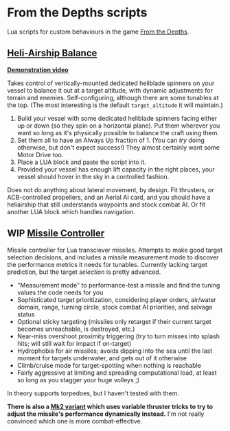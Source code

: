# From the Depths scripts
Lua scripts for custom behaviours in the game [From the Depths](http://fromthedepthsgame.com/).

## [Heli-Airship Balance](https://github.com/LionsPhil/fromthedepthsscripts/blob/master/heliairshipbalance.lua)
**[Demonstration video](https://www.youtube.com/watch?v=goeyjXUf5Gs)**

Takes control of vertically-mounted dedicated heliblade spinners on your vessel to balance it out at a target altitude, with dynamic adjustments for terrain and enemies. Self-configuring, although there are some tunables at the top. (The most interesting is the default `target_altitude` it will maintain.)

1. Build your vessel with some dedicated heliblade spinners facing either up or down (so they spin on a horizontal plane). Put them wherever you want so long as it's physically possible to balance the craft using them.
2. Set them all to have an Always Up fraction of 1. (You can *try* doing otherwise, but don't expect success!) They almost certainly want some Motor Drive too.
3. Place a LUA block and paste the script into it.
4. Provided your vessel has enough lift capacity in the right places, your vessel should hover in the sky in a controlled fashion.

Does not do anything about lateral movement, by design. Fit thrusters, or ACB-controlled propellers, and an Aerial AI card, and you should have a heliairship that still understands waypoints and stock combat AI. Or fit another LUA block which handles navigation.

## WIP [Missile Controller](https://github.com/LionsPhil/fromthedepthsscripts/blob/master/missile.lua)
Missile controller for Lua transciever missiles. Attempts to make good target selection decisions, and includes a missile measurement mode to discover the performance metrics it needs for tunables. Currently lacking target prediction, but the target *selection* is pretty advanced.

- "Measurement mode" to performance-test a missile and find the tuning values the code needs for you
- Sophisticated target prioritization, considering player orders, air/water domain, range, turning circle, stock combat AI priorities, and salvage status
- Optional sticky targeting (missiles only retarget if their current target becomes unreachable, is destroyed, etc.)
- Near-miss overshoot proximity triggering (try to turn misses into splash hits; will still wait for impact if on-target)
- Hydrophobia for air missiles; avoids dipping into the sea until the last moment for targets underwater, and gets out of it otherwise
- Climb/cruise mode for target-spotting when nothing is reachable
- Fairly aggressive at limiting and spreading computational load, at least so long as you stagger your huge volleys ;)

In theory supports torpedoes, but I haven't tested with them.

**There is also a [Mk2 variant](https://github.com/LionsPhil/fromthedepthsscripts/blob/master/missile.lua) which uses variable thruster tricks to try to adjust the missile's performance dynamically instead.** I'm not really convinced which one is more combat-effective.
